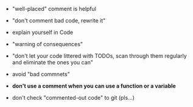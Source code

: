 + "well-placed" comment is helpful

+ "don't comment bad code, rewrite it"

+ explain yourself in Code

+ "warning of consequences"

+ "don't let your code littered with TODOs, scan through them regularly and eliminate the ones you can"

+ avoid "bad commnets"

+ **don't use a comment when you can use a function or a variable**

+ don't check "commented-out code" to git (pls...)
